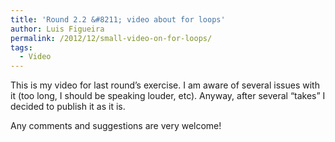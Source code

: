 ```yaml
---
title: 'Round 2.2 &#8211; video about for loops'
author: Luis Figueira
permalink: /2012/12/small-video-on-for-loops/
tags:
  - Video
---
```

This is my video for last round&#8217;s exercise. I am aware of several issues with it (too long, I should be speaking louder, etc). Anyway, after several &#8220;takes&#8221; I decided to publish it as it is. 

  
Any comments and suggestions are very welcome!
